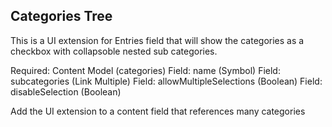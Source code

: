 ## Categories Tree
This is a UI extension for Entries field that will show the categories as a checkbox with collapsoble nested sub categories.

Required:
Content Model (categories)
Field: name (Symbol)
Field: subcategories (Link Multiple)
Field: allowMultipleSelections (Boolean)
Field: disableSelection (Boolean)

Add the UI extension to a content field that references many categories
